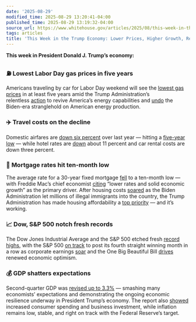 ```yaml
---
date: '2025-08-29'
modified_time: 2025-08-29 13:20:41-04:00
published_time: 2025-08-29 13:19:32-04:00
source_url: https://www.whitehouse.gov/articles/2025/08/this-week-in-the-trump-economy-lower-prices-higher-growth-record-markets/
tags: articles
title: 'This Week in the Trump Economy: Lower Prices, Higher Growth, Record Markets'
---
```

 
**This week in President Donald J. Trump’s economy:**

### **⛽️** **Lowest Labor Day gas prices in five years**

Americans traveling by car for Labor Day weekend will see the [lowest
gas
prices](https://www.axios.com/2025/08/26/labor-day-driving-gas-prices-cheap)
in at least five years amid the Trump Administration’s
relentless [action](https://abc3340.com/news/nation-world/trump-administration-pushes-for-energy-dominance-amid-ai-growth-secretary-of-interior-doug-burgum-president-donald-trump-china-innovation-reliable-energy-artificial-intelligence-united-states-park-police-federal) to
revive America’s energy capabilities
and [undo](https://dailycaller.com/2025/08/19/exclusive-trump-admin-set-to-unleash-offshore-energy/) the
Biden-era stranglehold on American energy production.

### **✈️** **Travel costs on the decline**

Domestic airfares are [down six
percent](https://x.com/RapidResponse47/status/1961075437603266690) over
last year — hitting a [five-year
low](https://dollarflightclub.com/articles/labor-day-2025-travel-report-u-s-fares-at-5-year-lows-international-tickets-still-climbing-toward-summer-peak/)
— while hotel rates
are [down](https://www.youtube.com/watch?v=eavYETZXEdw&t=1s) about 11
percent and car rental costs are down three percent.

### **🏡** **Mortgage rates hit ten-month low**

The average rate for a 30-year fixed mortgage
[fell](https://www.foxbusiness.com/economy/mortgage-rates-august-28-2025)
to a ten-month low — with Freddie Mac’s chief economist
[citing](https://www.foxbusiness.com/economy/mortgage-rates-august-28-2025#:~:text=%22Purchase%20demand%20continues%20to%20rise%20on%20the%20back%20of%20lower%20rates%20and%20solid%20economic%20growth%2C%22%20said%20Sam%20Khater%2C%20Freddie%20Mac%E2%80%99s%20chief%20economist.%20%22Though%20many%20potential%20homebuyers%20still%20face%20affordability%20challenges%2C%20consistently%20lower%20rates%20may%20provide%20them%20with%20the%20impetus%20to%20enter%20the%20market.%22)
“lower rates and solid economic growth” as the primary driver. After
housing costs
[soared](https://www.heritage.org/housing/commentary/why-open-border-means-more-expensive-housing)
as the Biden Administration let millions of illegal immigrants into the
country, the Trump Administration has made housing affordability a [top
priority](https://x.com/RapidResponse47/status/1961169996177907871) —
and it’s working.

### **📈** **Dow, S&P 500 notch fresh records**

The Dow Jones Industrial Average and the S&P 500 etched fresh [record
highs](https://www.reuters.com/world/china/sp-500-dow-score-record-high-closes-nvidia-results-buttress-ai-rally-2025-08-28/),
with the S&P 500 [on
track](https://www.cnbc.com/2025/08/28/stock-market-today-live-updates-.html#:~:text=The%20S%26P,points%2C%20or%200.3%25.)
to post its fourth straight winning month in a row as corporate earnings
[soar](https://www.whitehouse.gov/articles/2025/08/trump-economy-ignites-record-breaking-earnings-surge-market-boom/)
and the One Big Beautiful Bill
[drives](https://www.whitehouse.gov/articles/2025/08/the-one-big-beautiful-bill-is-igniting-an-american-business-boom/)
renewed economic optimism.

### **💰** **GDP shatters expectations**

Second-quarter GDP was [revised up to
3.3%](https://x.com/RapidResponse47/status/1961055769333223629) —
smashing many economists’ expectations and demonstrating the ongoing
economic resilience underway in President Trump’s economy. The report
also [showed](https://x.com/jackikotkiewicz/status/1961052965172662676)
increased consumer spending and business investment, while inflation
remains low, stable, and right on track with the Federal Reserve’s
target.
